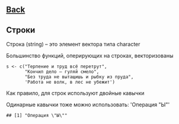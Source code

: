 ## [Back](https://github.com/ifanzilka/Statistic_for_R/blob/main/Module%202:%20advanced%20structures/module2.md)


## Строки

Строка (string) – это элемент вектора типа character

Большинство функций, оперирующих на строках, векторизованы

    s <- c("Терпение и труд всё перетрут", 
           "Кончил дело — гуляй смело", 
           "Без труда не вытащишь и рыбку из пруда",
           'Работа не волк, в лес не убежит')

Как правило, для строк используют двойные кавычки

Одинарные кавычки тоже можно использовать: 'Операция "Ы"'

    
    ## [1] "Операция \"Ы\""


